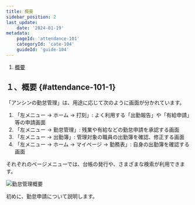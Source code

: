 ```yaml
---
title: 概要
sidebar_position: 2
last_update: 
    date: '2024-01-19'
metadata: 
    pageId: 'attendance-101'
    categoryId: 'cate-104'
    guideId: 'guide-104'
---
```


1. [概要](#attendance-101-1)

## １、概要 {#attendance-101-1}

「アンシンの勤怠管理」は、用途に応じて次のように画面が分かれています。

1. 「左メニュー → ホーム → 打刻」: よく利用する「出勤報告」や「有給申請」等の申請画面
2. 「左メニュー → 勤怠管理」: 残業や有給などの勤怠申請を承認する画面
3. 「左メニュー → 出勤簿」: 管理対象の職員の出勤簿を確認、修正する画面
4. 「左メニュー → ホーム → マイページ → 勤務表」: 自身の出勤簿を確認する画面

それぞれのページメニューでは、台帳の発行や、さまざまな検索が利用できます。

![勤怠管理概要](/img/guide/attendance-101-1.png)

初めに、勤怠申請について説明します。
